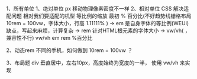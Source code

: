 1、所有单位
    1、绝对单位
        px  移动物理像素密度不一样 
    2、相对单位
        CSS 解决适配问题  相对我们要适配的机型 等比例的缩放
        最初 % 百分比(不好趋势线栅格布局 10rem = 100vw，字体大小，行高 1.11111% ) -> em 是自身字体的等比例(WEUI) 缺点，写起来麻烦，计算复杂 -> rem 针对HTML根元素的字体大小 -> vw/vh( ，兼容性不行) 
    vw/vh  em rem  %百分比

2、动态rem 不同的手机，如何做到 10rem = 100vw ？
    
3、布局题
    div 垂直居中，左右10px，高度始终为宽度的一半， 使用 vw/vh 来实现